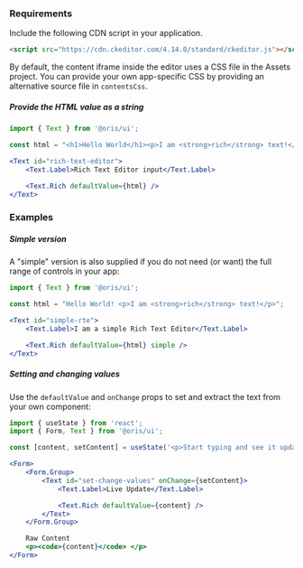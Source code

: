 
### Requirements

Include the following CDN script in your application.

```html
<script src="https://cdn.ckeditor.com/4.14.0/standard/ckeditor.js"></script>
```

By default, the content iframe inside the editor uses a CSS file in the Assets project. You can provide your own app-specific CSS by providing an alternative source file in `contentsCss`. 

##### Provide the HTML value as a string

```jsx
import { Text } from '@oris/ui';

const html = "<h1>Hello World</h1><p>I am <strong>rich</strong> text!</p>";

<Text id="rich-text-editor">
    <Text.Label>Rich Text Editor input</Text.Label>

    <Text.Rich defaultValue={html} />
</Text>
```

### Examples

##### Simple version
A "simple" version is also supplied if you do not need (or want) the full range of controls in your app:

```jsx
import { Text } from '@oris/ui';

const html = "Hello World! <p>I am <strong>rich</strong> text!</p>";

<Text id="simple-rte">
    <Text.Label>I am a simple Rich Text Editor</Text.Label>

    <Text.Rich defaultValue={html} simple />
</Text>
```

##### Setting and changing values

Use the `defaultValue` and `onChange` props to set and extract the text from your own component:

```jsx
import { useState } from 'react';
import { Form, Text } from '@oris/ui';

const [content, setContent] = useState('<p>Start typing and see it update live</p>');

<Form>
    <Form.Group>
        <Text id="set-change-values" onChange={setContent}>
            <Text.Label>Live Update</Text.Label>

            <Text.Rich defaultValue={content} />
        </Text>
    </Form.Group>

    Raw Content
    <p><code>{content}</code> </p>
</Form>
```

